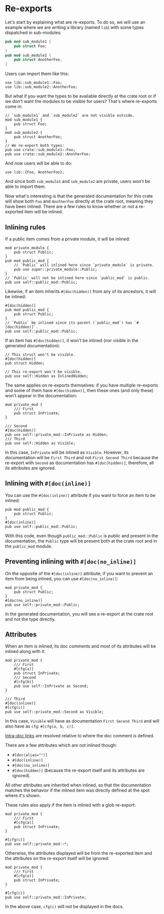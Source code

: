 # Re-exports

Let's start by explaining what are re-exports. To do so, we will use an example where we are
writing a library (named `lib`) with some types dispatched in sub-modules:

```rust
pub mod sub_module1 {
    pub struct Foo;
}
pub mod sub_module2 {
    pub struct AnotherFoo;
}
```

Users can import them like this:

```rust,ignore (inline)
use lib::sub_module1::Foo;
use lib::sub_module2::AnotherFoo;
```

But what if you want the types to be available directly at the crate root or if we don't want the
modules to be visible for users? That's where re-exports come in:

```rust,ignore (inline)
// `sub_module1` and `sub_module2` are not visible outside.
mod sub_module1 {
    pub struct Foo;
}
mod sub_module2 {
    pub struct AnotherFoo;
}
// We re-export both types:
pub use crate::sub_module1::Foo;
pub use crate::sub_module2::AnotherFoo;
```

And now users will be able to do:

```rust,ignore (inline)
use lib::{Foo, AnotherFoo};
```

And since both `sub_module1` and `sub_module2` are private, users won't be able to import them.

Now what's interesting is that the generated documentation for this crate will show both `Foo` and
`AnotherFoo` directly at the crate root, meaning they have been inlined. There are a few rules to
know whether or not a re-exported item will be inlined.

## Inlining rules

If a public item comes from a private module, it will be inlined:

```rust,ignore (inline)
mod private_module {
    pub struct Public;
}
pub mod public_mod {
    // `Public` will inlined here since `private_module` is private.
    pub use super::private_module::Public;
}
// `Public` will not be inlined here since `public_mod` is public.
pub use self::public_mod::Public;
```

Likewise, if an item inherits `#[doc(hidden)]` from any of its ancestors, it will be inlined:

```rust,ignore (inline)
#[doc(hidden)]
pub mod public_mod {
    pub struct Public;
}
// `Public` be inlined since its parent (`public_mod`) has `#[doc(hidden)]`.
pub use self::public_mod::Public;
```

If an item has `#[doc(hidden)]`, it won't be inlined (nor visible in the generated documentation):

```rust,ignore (inline)
// This struct won't be visible.
#[doc(hidden)]
pub struct Hidden;

// This re-export won't be visible.
pub use self::Hidden as InlinedHidden;
```

The same applies on re-exports themselves: if you have multiple re-exports and some of them have
`#[doc(hidden)]`, then these ones (and only these) won't appear in the documentation:

```rust,ignore (inline)
mod private_mod {
    /// First
    pub struct InPrivate;
}

/// Second
#[doc(hidden)]
pub use self::private_mod::InPrivate as Hidden;
/// Third
pub use self::Hidden as Visible;
```

In this case, `InPrivate` will be inlined as `Visible`. However, its documentation will be
`First Third` and not `First Second Third` because the re-export with `Second` as documentation has
`#[doc(hidden)]`, therefore, all its attributes are ignored.

## Inlining with `#[doc(inline)]`

You can use the `#[doc(inline)]` attribute if you want to force an item to be inlined:

```rust,ignore (inline)
pub mod public_mod {
    pub struct Public;
}
#[doc(inline)]
pub use self::public_mod::Public;
```

With this code, even though `public_mod::Public` is public and present in the documentation, the
`Public` type will be present both at the crate root and in the `public_mod` module.

## Preventing inlining with `#[doc(no_inline)]`

On the opposite of the `#[doc(inline)]` attribute, if you want to prevent an item from being
inlined, you can use `#[doc(no_inline)]`:

```rust,ignore (inline)
mod private_mod {
    pub struct Public;
}
#[doc(no_inline)]
pub use self::private_mod::Public;
```

In the generated documentation, you will see a re-export at the crate root and not the type
directly.

## Attributes

When an item is inlined, its doc comments and most of its attributes will be inlined along with it:

```rust,ignore (inline)
mod private_mod {
    /// First
    #[cfg(a)]
    pub struct InPrivate;
    /// Second
    #[cfg(b)]
    pub use self::InPrivate as Second;
}

/// Third
#[doc(inline)]
#[cfg(c)]
pub use self::private_mod::Second as Visible;
```

In this case, `Visible` will have as documentation `First Second Third` and will also have as `cfg`:
`#[cfg(a, b, c)]`.

[Intra-doc links](./linking-to-items-by-name.md) are resolved relative to where the doc comment is
defined.

There are a few attributes which are not inlined though:
 * `#[doc(alias="")]`
 * `#[doc(inline)]`
 * `#[doc(no_inline)]`
 * `#[doc(hidden)]` (because the re-export itself and its attributes are ignored).

All other attributes are inherited when inlined, so that the documentation matches the behavior if
the inlined item was directly defined at the spot where it's shown.

These rules also apply if the item is inlined with a glob re-export:

```rust,ignore (inline)
mod private_mod {
    /// First
    #[cfg(a)]
    pub struct InPrivate;
}

#[cfg(c)]
pub use self::private_mod::*;
```

Otherwise, the attributes displayed will be from the re-exported item and the attributes on the
re-export itself will be ignored:

```rust,ignore (inline)
mod private_mod {
    /// First
    #[cfg(a)]
    pub struct InPrivate;
}

#[cfg(c)]
pub use self::private_mod::InPrivate;
```

In the above case, `cfg(c)` will not be displayed in the docs.
